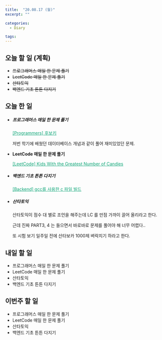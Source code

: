 ```yaml
---
title:  "20.08.17 (월)"
excerpt: ""

categories:
  - Diary

tags:
---
```


## 오늘 할 일 (계획)

- ~~프로그래머스 매일 한 문제 풀기~~
- ~~LeetCode 매일 한 문제 풀기~~
- ~~산타토익~~
- ~~백엔드 기초 튼튼 다지기~~

## 오늘 한 일

- ##### 프로그래머스 매일 한 문제 풀기

  <a href="https://nam-ki-bok.github.io/quiz/Quiz_CandidateKey/" style="color:#0FA678">[Programmers] 후보키</a>
  
  저번 학기에 배웠던 데이터베이스 개념과 같이 풀어 재미있었던 문제.
  
- **LeetCode 매일 한 문제 풀기**

  <a href="https://nam-ki-bok.github.io/leetcode/Leet_Candies/" style="color:#0FA678">[LeetCode] Kids With the Greatest Number of Candies</a>

- ##### 백엔드 기초 튼튼 다지기

  <a href="https://nam-ki-bok.github.io/backend/Backend_7/" style="color:#0FA678">[Backend] gcc를 사용한 c 파일 빌드</a>

- ##### 산타토익

  산타토익이 점수 대 별로 조언을 해주는데 LC 를 만점 가까이 끌어 올리라고 한다.

  근데 진짜 PART3, 4 는 들으면서 바로바로 문제를 풀어야 해 너무 어렵다..
  
  또 시험 보기 일주일 전에 산타보카 1000제 벼락치기 하라고 한다.

## 내일 할 일

- 프로그래머스 매일 한 문제 풀기
- LeetCode 매일 한 문제 풀기
- 산타토익
- 백엔드 기초 튼튼 다지기

## 이번주 할 일

- 프로그래머스 매일 한 문제 풀기
- LeetCode 매일 한 문제 풀기
- 산타토익
- 백엔드 기초 튼튼 다지기
